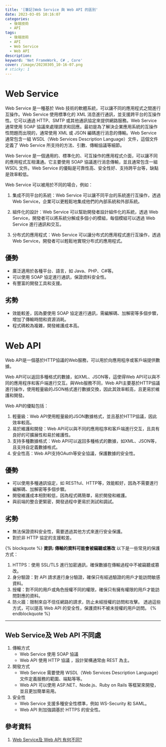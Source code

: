 ```yaml
---
title: '[筆記]Web Service 與 Web API 的區別'
date: 2023-03-05 10:16:07
categories: 
  - 後端技術
  - API
tags: 
  - 後端技術
  - API
  - Web Service
  - Web API
description:
keyword: 'Net FrameWork, C# , Core'
cover: /image/20230305_10-16-07.png
# sticky: 1
---
```


# Web Service
Web Service 是一種基於 Web 技術的軟體系統，可以讓不同的應用程式之間進行互操作。Web Service 使用標準化的 XML 消息進行通訊，並支援跨平台的互操作性。它可以通過 HTTP、SMTP 或其他通訊協定來提供網路服務。Web Service 通常使用 SOAP 協議來處理請求和回應。最初是為了解決企業應用系統的互操作性問題而出現的，通常使用 XML 或 JSON 編碼進行消息的傳輸。Web Service 通常包含一組 WSDL（Web Services Description Language）文件，這個文件定義了 Web Service 所支持的方法、引數、傳輸協議等細節。

Web Service 是一個通用的、標準化的、可互操作的應用程式介面，可以讓不同的應用程式互相溝通。它主要使用 SOAP 協議進行消息傳輸，並且通常包含一組 WSDL 文件。Web Service 的優點是可靠性高、安全性好、支持跨平台等，缺點是效率較低。

Web Service 可以被用於不同的場合，例如：
1. 集成不同平台的系統：Web Service 可以讓不同平台的系統進行互操作，透過 Web Service，企業可以更輕鬆地集成他們的內部系統和外部系統。

2. 組件化的設計：Web Service 可以幫助開發者設計組件化的系統，透過 Web Service，開發者可以將系統分解成多個小的模組，每個模組可以透過 Web Service 進行通訊和交互。

3. 分布式的應用程式：Web Service 可以讓分布式的應用程式進行互操作，透過 Web Service，開發者可以輕鬆地實現分布式的應用程式。

## 優勢
- 廣泛適用於各種平台、語言，如 Java、PHP、C#等。
- 可以使用 SOAP 協定進行通訊，保證資料安全性。
- 有豐富的開發工具和支援。
## 劣勢
- 效能較差，因為要使用 SOAP 協定進行通訊，需編解碼、加解密等多個步驟，增加了傳輸時間和資源消耗。
- 程式碼較為複雜，開發維護成本高。


# Web API
Web API是一個基於HTTP協議的Web服務，可以用於向應用程序或客戶端提供數據。

Web API可以返回多種格式的數據，如XML、JSON等，這使得Web API可以與不同的應用程序和客戶端進行交互。與Web服務不同，Web API主要基於HTTP協議進行操作，使用輕量級的JSON格式進行數據交換，因此其效率較高，且更易於維護和開發。

Web API的優點包括：
1. 輕量級：Web API使用輕量級的JSON數據格式，並且基於HTTP協議，因此效率較高。
2. 易於維護和開發：Web API可以與不同的應用程序和客戶端進行交互，且具有良好的可擴展性和易於維護性。
3. 支持多種數據格式：Web API可以返回多種格式的數據，如XML、JSON等，且支持自定義數據格式。
4. 安全性高：Web API支持OAuth等安全協議，保護數據的安全性。

## 優勢
- 可以使用多種通訊協定，如 RESTful、HTTP等，效能較好，因為不需要進行編解碼、加解密等多個步驟。
- 開發維護成本相對較低，因為程式碼簡單，易於開發和維護。
- 與前端的整合更緊密，開發過程中更易於測試和調試。

## 劣勢
- 無法保證資料安全性，需要透過其他方式來進行安全保護。
- 對於非 HTTP 協定的支援較差。

{% blockquote %}
**資訊: 傳輸的資料可能會被竊聽或篡改** 
以下是一些常見的保護方式：
1. HTTPS：使用 SSL/TLS 進行加密通訊，確保數據在傳輸過程中不被竊聽或篡改。
2. 身分驗證：對 API 請求進行身分驗證，確保只有經過驗證的用戶才能訪問敏感資料。
3. 授權：對不同的用戶或角色授權不同的權限，確保只有擁有權限的用戶才能訪問對應的資料。
4. 防火牆：限制來自不信任網路的請求，防止未經授權的訪問和攻擊。
透過這些方式，可以提高 Web API 的安全性，保護資料不被未授權的用戶訪問。
{% endblockquote %}

---
## Web Service及 Web API 不同處
1. 傳輸方式
   - Web Service 使用 SOAP 協議
   - Web API 使用 HTTP 協議 ，設計架構通常由 REST 為主。
2. 開發方式
   - Web Service 需要使用 WSDL（Web Services Description Language）文件定義服務的範圍、端點等等。
   - Web API 可以使用 ASP.NET、Node.js、Ruby on Rails 等框架來開發，並且更加簡單易用。
3. 安全性
   - Web Service 支援多種安全性標準，例如 WS-Security 和 SAML。
   - Web API 則加強調基於 HTTPS 的安全性。

## 參考資料
1. [Web Service及 Web API 有何不同?](https://cychen59.blogspot.com/2019/06/web-service-web-api.html)